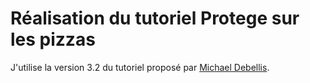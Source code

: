 # Réalisation du tutoriel Protege sur les pizzas

J'utilise la version 3.2 du tutoriel proposé par [Michael Debellis](https://www.michaeldebellis.com/post/new-protege-pizza-tutorial).
